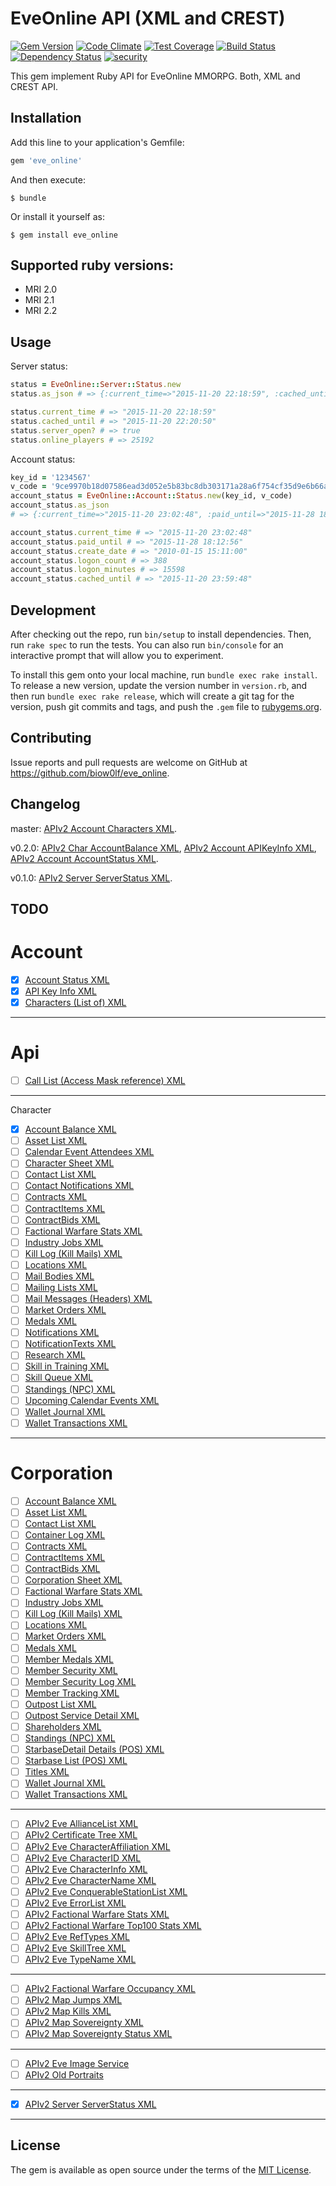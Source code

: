 # EveOnline API (XML and CREST)

[![Gem Version](https://badge.fury.io/rb/eve_online.svg)](https://badge.fury.io/rb/eve_online)
[![Code Climate](https://codeclimate.com/github/biow0lf/eve_online/badges/gpa.svg)](https://codeclimate.com/github/biow0lf/eve_online)
[![Test Coverage](https://codeclimate.com/github/biow0lf/eve_online/badges/coverage.svg)](https://codeclimate.com/github/biow0lf/eve_online/coverage)
[![Build Status](https://travis-ci.org/biow0lf/eve_online.svg?branch=master)](https://travis-ci.org/biow0lf/eve_online)
[![Dependency Status](https://gemnasium.com/biow0lf/eve_online.svg)](https://gemnasium.com/biow0lf/eve_online)
[![security](https://hakiri.io/github/biow0lf/eve_online/master.svg)](https://hakiri.io/github/biow0lf/eve_online/master)

This gem implement Ruby API for EveOnline MMORPG. Both, XML and CREST API.

## Installation

Add this line to your application's Gemfile:

```ruby
gem 'eve_online'
```

And then execute:

    $ bundle

Or install it yourself as:

    $ gem install eve_online

## Supported ruby versions:

 * MRI 2.0
 * MRI 2.1
 * MRI 2.2

## Usage

Server status:

```ruby
status = EveOnline::Server::Status.new
status.as_json # => {:current_time=>"2015-11-20 22:18:59", :cached_until=>"2015-11-20 22:20:50", :server_open=>true, :online_players=>25192}

status.current_time # => "2015-11-20 22:18:59"
status.cached_until # => "2015-11-20 22:20:50"
status.server_open? # => true
status.online_players # => 25192
```

Account status:

```ruby
key_id = '1234567'
v_code = '9ce9970b18d07586ead3d052e5b83bc8db303171a28a6f754cf35d9e6b66af17'
account_status = EveOnline::Account::Status.new(key_id, v_code)
account_status.as_json
# => {:current_time=>"2015-11-20 23:02:48", :paid_until=>"2015-11-28 18:12:56", :create_date=>"2010-01-15 15:11:00", :logon_count=>388, :logon_minutes=>15598, :cached_until=>"2015-11-20 23:59:48"}

account_status.current_time # => "2015-11-20 23:02:48"
account_status.paid_until # => "2015-11-28 18:12:56"
account_status.create_date # => "2010-01-15 15:11:00"
account_status.logon_count # => 388
account_status.logon_minutes # => 15598
account_status.cached_until # => "2015-11-20 23:59:48"
```

## Development

After checking out the repo, run `bin/setup` to install dependencies. Then, run `rake spec` to run the tests. You can also run `bin/console` for an interactive prompt that will allow you to experiment.

To install this gem onto your local machine, run `bundle exec rake install`. To release a new version, update the version number in `version.rb`, and then run `bundle exec rake release`, which will create a git tag for the version, push git commits and tags, and push the `.gem` file to [rubygems.org](https://rubygems.org).

## Contributing

Issue reports and pull requests are welcome on GitHub at https://github.com/biow0lf/eve_online.

## Changelog

master: [APIv2 Account Characters XML](http://wiki.eve-id.net/APIv2_Account_Characters_XML).

v0.2.0: [APIv2 Char AccountBalance XML](http://wiki.eve-id.net/APIv2_Char_AccountBalance_XML), [APIv2 Account APIKeyInfo XML](http://wiki.eve-id.net/APIv2_Account_APIKeyInfo_XML), [APIv2 Account AccountStatus XML](http://wiki.eve-id.net/APIv2_Account_AccountStatus_XML).

v0.1.0: [APIv2 Server ServerStatus XML](http://wiki.eve-id.net/APIv2_Server_ServerStatus_XML).

## TODO

# Account

- [x] [Account Status XML](http://wiki.eve-id.net/APIv2_Account_AccountStatus_XML)
- [x] [API Key Info XML](http://wiki.eve-id.net/APIv2_Account_APIKeyInfo_XML)
- [x] [Characters (List of) XML](http://wiki.eve-id.net/APIv2_Account_Characters_XML)

----

# Api

- [ ] [Call List (Access Mask reference) XML](http://wiki.eve-id.net/APIv2_API_CallList_XML)

----

Character

- [x] [Account Balance XML](http://wiki.eve-id.net/APIv2_Char_AccountBalance_XML)
- [ ] [Asset List XML](http://wiki.eve-id.net/APIv2_Char_AssetList_XML)
- [ ] [Calendar Event Attendees XML](http://wiki.eve-id.net/APIv2_Char_CalendarEventAttendees_XML)
- [ ] [Character Sheet XML](http://wiki.eve-id.net/APIv2_Char_CharacterSheet_XML)
- [ ] [Contact List XML](http://wiki.eve-id.net/APIv2_Char_ContactList_XML)
- [ ] [Contact Notifications XML](http://wiki.eve-id.net/APIv2_Char_ContactNotifications_XML)
- [ ] [Contracts XML](http://wiki.eve-id.net/APIv2_Char_Contracts_XML)
- [ ] [ContractItems XML](http://wiki.eve-id.net/APIv2_Char_ContractItems_XML)
- [ ] [ContractBids XML](http://wiki.eve-id.net/APIv2_Char_ContractBids_XML)
- [ ] [Factional Warfare Stats XML](http://wiki.eve-id.net/APIv2_Char_Factional_Warfare_Stats_XML)
- [ ] [Industry Jobs XML](http://wiki.eve-id.net/APIv2_Char_IndustryJobs_XML)
- [ ] [Kill Log (Kill Mails) XML](http://wiki.eve-id.net/APIv2_Char_KillLog_XML)
- [ ] [Locations XML](http://wiki.eve-id.net/APIv2_Char_Locations_XML)
- [ ] [Mail Bodies XML](http://wiki.eve-id.net/APIv2_Char_MailBodies_XML)
- [ ] [Mailing Lists XML](http://wiki.eve-id.net/APIv2_Char_mailinglists_XML)
- [ ] [Mail Messages (Headers) XML](http://wiki.eve-id.net/APIv2_Char_MailMessages_XML)
- [ ] [Market Orders XML](http://wiki.eve-id.net/APIv2_Char_MarketOrders_XML)
- [ ] [Medals XML](http://wiki.eve-id.net/APIv2_Char_Medals_XML)
- [ ] [Notifications XML](http://wiki.eve-id.net/APIv2_Char_Notifications_XML)
- [ ] [NotificationTexts XML](http://wiki.eve-id.net/APIv2_Char_NotificationTexts_XML)
- [ ] [Research XML](http://wiki.eve-id.net/APIv2_Char_Research_XML)
- [ ] [Skill in Training XML](http://wiki.eve-id.net/APIv2_Char_SkillInTraining_XML)
- [ ] [Skill Queue XML](http://wiki.eve-id.net/APIv2_Char_SkillQueue_XML)
- [ ] [Standings (NPC) XML](http://wiki.eve-id.net/APIv2_Char_Standings_XML)
- [ ] [Upcoming Calendar Events XML](http://wiki.eve-id.net/APIv2Char_UpcomingCalendarEvents_XML)
- [ ] [Wallet Journal XML](http://wiki.eve-id.net/APIv2_Char_JournalEntries_XML)
- [ ] [Wallet Transactions XML](http://wiki.eve-id.net/APIv2_Char_MarketTransactions_XML)

----

# Corporation

- [ ] [Account Balance XML](http://wiki.eve-id.net/APIv2_Corp_AccountBalance_XML)
- [ ] [Asset List XML](http://wiki.eve-id.net/APIv2_Corp_AssetList_XML)
- [ ] [Contact List XML](http://wiki.eve-id.net/APIv2_Corp_ContactList_XML)
- [ ] [Container Log XML](http://wiki.eve-id.net/APIv2_Corp_ContainerLog_XML)
- [ ] [Contracts XML](http://wiki.eve-id.net/APIv3_Corp_Contracts_XML)
- [ ] [ContractItems XML](http://wiki.eve-id.net/APIv2_Corp_ContractItems_XML)
- [ ] [ContractBids XML](http://wiki.eve-id.net/APIv2_Char_ContractBids_XML)
- [ ] [Corporation Sheet XML](http://wiki.eve-id.net/APIv2_Corp_CorporationSheet_XML)
- [ ] [Factional Warfare Stats XML](http://wiki.eve-id.net/APIv2_Corp_Factional_Warfare_Stats_XML)
- [ ] [Industry Jobs XML](http://wiki.eve-id.net/APIv2_Corp_IndustryJobs_XML)
- [ ] [Kill Log (Kill Mails) XML](http://wiki.eve-id.net/APIv2_Corp_KillLog_XML)
- [ ] [Locations XML](http://wiki.eve-id.net/APIv2_Corp_Locations_XML)
- [ ] [Market Orders XML](http://wiki.eve-id.net/APIv2_Corp_MarketOrders_XML)
- [ ] [Medals XML](http://wiki.eve-id.net/APIv2_Corp_Medals_XML)
- [ ] [Member Medals XML](http://wiki.eve-id.net/APIv2_Corp_MemberMedals_XML)
- [ ] [Member Security XML](http://wiki.eve-id.net/APIv2_Corp_MemberSecurity_XML)
- [ ] [Member Security Log XML](http://wiki.eve-id.net/APIv2_Corp_MemberSecurityLog_XML)
- [ ] [Member Tracking XML](http://wiki.eve-id.net/APIv2_Corp_MemberTracking_XML)
- [ ] [Outpost List XML](http://wiki.eve-id.net/APIv2_Corp_OutpostList_XML)
- [ ] [Outpost Service Detail XML](http://wiki.eve-id.net/APIv2_Corp_OutpostServiceDetail_XML)
- [ ] [Shareholders XML](http://wiki.eve-id.net/APIv2_Corp_Shareholders_XML)
- [ ] [Standings (NPC) XML](http://wiki.eve-id.net/APIv2_Corp_Standings_XML)
- [ ] [StarbaseDetail Details (POS) XML](http://wiki.eve-id.net/APIv2_Corp_StarbaseDetail_XML)
- [ ] [Starbase List (POS) XML](http://wiki.eve-id.net/APIv2_Corp_StarbaseList_XML)
- [ ] [Titles XML](http://wiki.eve-id.net/APIv2_Corp_CorporationTitles_XML)
- [ ] [Wallet Journal XML](http://wiki.eve-id.net/APIv2_Corp_JournalEntries_XML)
- [ ] [Wallet Transactions XML](http://wiki.eve-id.net/APIv2_Corp_MarketTransactions_XML)

----

- [ ] [APIv2 Eve AllianceList XML](http://wiki.eve-id.net/APIv2_Eve_AllianceList_XML)
- [ ] [APIv2 Certificate Tree XML](http://wiki.eve-id.net/APIv2_Certificate_Tree_XML)
- [ ] [APIv2 Eve CharacterAffiliation XML](http://wiki.eve-id.net/APIv2_Page_Index?title=APIv2_Eve_CharacterAffiliation_XML&action=edit&redlink=1)
- [ ] [APIv2 Eve CharacterID XML](http://wiki.eve-id.net/APIv2_Eve_CharacterID_XML)
- [ ] [APIv2 Eve CharacterInfo XML](http://wiki.eve-id.net/APIv2_Eve_CharacterInfo_XML)
- [ ] [APIv2 Eve CharacterName XML](http://wiki.eve-id.net/APIv2_Eve_CharacterName_XML)
- [ ] [APIv2 Eve ConquerableStationList XML](http://wiki.eve-id.net/APIv2_Eve_ConquerableStationList_XML)
- [ ] [APIv2 Eve ErrorList XML](http://wiki.eve-id.net/APIv2_Eve_ErrorList_XML)
- [ ] [APIv2 Factional Warfare Stats XML](http://wiki.eve-id.net/APIv2_Factional_Warfare_Stats_XML)
- [ ] [APIv2 Factional Warfare Top100 Stats XML](http://wiki.eve-id.net/APIv2_Factional_Warfare_Top100_Stats_XML)
- [ ] [APIv2 Eve RefTypes XML](http://wiki.eve-id.net/APIv2_Eve_RefTypes_XML)
- [ ] [APIv2 Eve SkillTree XML](http://wiki.eve-id.net/APIv2_Eve_SkillTree_XML)
- [ ] [APIv2 Eve TypeName XML](http://wiki.eve-id.net/APIv2_Eve_TypeName_XML)

----

- [ ] [APIv2 Factional Warfare Occupancy XML](http://wiki.eve-id.net/APIv2_Factional_Warfare_Occupancy_XML)
- [ ] [APIv2 Map Jumps XML](http://wiki.eve-id.net/APIv2_Map_Jumps_XML)
- [ ] [APIv2 Map Kills XML](http://wiki.eve-id.net/APIv2_Map_Kills_XML)
- [ ] [APIv2 Map Sovereignty XML](http://wiki.eve-id.net/APIv2_Map_Sovereignty_XML)
- [ ] [APIv2 Map Sovereignty Status XML](http://wiki.eve-id.net/APIv2_Map_Sovereignty_Status_XML)

----

- [ ] [APIv2 Eve Image Service](http://wiki.eve-id.net/APIv2_Eve_Image_Service)
- [ ] [APIv2 Old Portraits](http://wiki.eve-id.net/APIv2_Old_Portraits)

----

- [x] [APIv2 Server ServerStatus XML](http://wiki.eve-id.net/APIv2_Server_ServerStatus_XML)

----


## License

The gem is available as open source under the terms of the [MIT License](http://opensource.org/licenses/MIT).

